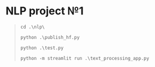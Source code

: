 # NLP project №1

> `cd .\nlp\`
>
> `python .\publish_hf.py`
>
> `python .\test.py`
>
> `python -m streamlit run .\text_processing_app.py`
